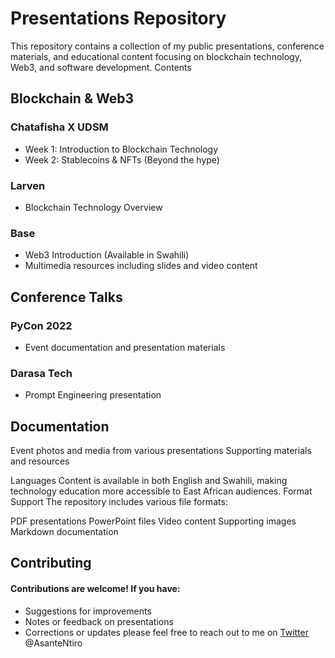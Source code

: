 # Presentations Repository
This repository contains a collection of my public presentations, conference materials, and educational content focusing on blockchain technology, Web3, and software development.
Contents
## Blockchain & Web3

### Chatafisha X UDSM

- Week 1: Introduction to Blockchain Technology
- Week 2: Stablecoins & NFTs (Beyond the hype)


### Larven

- Blockchain Technology Overview


### Base

-  Web3 Introduction (Available in Swahili)
- Multimedia resources including slides and video content



## Conference Talks

### PyCon 2022

- Event documentation and presentation materials


### Darasa Tech

- Prompt Engineering presentation



## Documentation

Event photos and media from various presentations
Supporting materials and resources

Languages
Content is available in both English and Swahili, making technology education more accessible to East African audiences.
Format Support
The repository includes various file formats:

PDF presentations
PowerPoint files
Video content
Supporting images
Markdown documentation

## Contributing
#### Contributions are welcome! If you have:

- Suggestions for improvements
- Notes or feedback on presentations
- Corrections or updates please feel free to reach out to me on [Twitter](https://x.com/AsanteNtiro) @AsanteNtiro